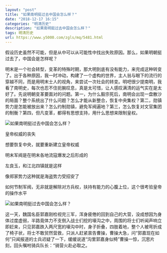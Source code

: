 ```yaml
---
layout: "post"
title: "如果南明挺过去中国会怎么样？"
date: "2018-12-17 16:15"
categories: "明清历史"
description: "如果南明挺过去中国会怎么样？"
tags: 明清历史
url: https://www.y5000.com/zgls/mq/5481.html
---
```






假设历史虽然不可能，但是从中可以从可能性中找出失败原因。那么，如果明朝挺过去了，中国会是怎样呢？

明末是一个社会转型，变革的特殊时期，那大明到底有没有能力，来完成这种转变了。出于各种原因，我一时冲动，构建了一个虚构的世界，主人翁与眼下的流行的穿越不同，而是用明末士人的视角，来尝试一次社会的转变。明吧很少提南明，我看了南明史，每次也忍不住扼腕叹息，真是太可惜，让人感叹满清的运气实在是太好了。先说明朝变革要面对的问题。第一，为什么毅宗死后，南明会出现一盘散沙的局面？整个系统出了什么问题？怎么才能从新整合，恢复中央集权？第二，勋镇势力是怎能被放出来？怎么约制勋镇，避免军阀遍地？第三，怎么恢复对文官集团的制衡？第四，但凡变革，都得有思想支持，用什么思想来限制皇权。

![如果南明挺过去中国会怎么样？](/uploads/allimg/161118/6-16111Q14030611.JPG)

皇帝权威的丧失

想要恢复中央，就要重新建立皇帝权威

明末军阀是在明末各地流寇爆发之后形成的

左良玉，和江北四镇就是这样

像郑家势力这种就是海盗势力受招安了

如何节制军阀，无非就是解除对方兵权，扶持有能力的心腹上位，这个很考验皇帝的操作水平

![如果南明挺过去中国会怎么样？](/uploads/allimg/161118/6-16111Q1411D58.JPG)

这一天，魏国名臣郭嘉刚检视完三军，浑身疲倦的回到自己的大营，没成想因为身体过度虚弱，半路竟体力不支倒入战士们挖的壕沟之中，周围的将士们听闻声响立即赶来，只见郭嘉跌入两尺宽的壕沟中时，身子折叠，四肢着地，整个人被弯折成了椅子状，将士不敢贸然营救，只派人赶紧禀告曹操，曹操大急，问“郭嘉现在如何”只闻报道的士兵迟疑了一下，缓缓说道“沟里郭嘉身似椅”曹操一惊，沉思片刻，回头嘱咐骑兵队长：“骑营火赴必取之。
